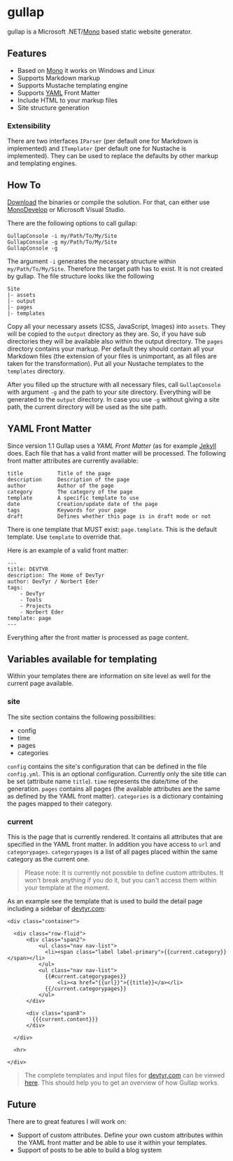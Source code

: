 # gullap

gullap is a Microsoft .NET/[Mono](http://www.mono-project.com "Mono") based static website generator.

## Features

* Based on [Mono](http://www.mono-project.org "Mono") it works on Windows and Linux
* Supports Markdown markup
* Supports Mustache templating engine
* Supports [YAML](http://yaml.org/ "YAML") Front Matter
* Include HTML to your markup files
* Site structure generation

### Extensibility

There are two interfaces `IParser` (per default one for Markdown is implemented) and `ITemplater` (per default one for Nustache is implemented). They can be used to replace the defaults by other markup and templating engines.

## How To

[Download](http://devtyr.com/projects/gullap/gullap-download.html "Gullap Download") the binaries or compile the solution. For that, can either use [MonoDevelop](http://monodevelop.com/ "MonoDevelop") or Microsoft Visual Studio.

There are the following options to call gullap:

	GullapConsole -i my/Path/To/My/Site
	GullapConsole -g my/Path/To/My/Site
	GullapConsole -g

The argument `-i` generates the necessary structure within `my/Path/To/My/Site`. Therefore the target path has to exist. It is not created by gullap. The file structure looks like the following

	Site
	|- assets
	|- output
	|- pages
	|- templates

Copy all your necessary assets (CSS, JavaScript, Images) into `assets`. They will be copied to the `output` directory as they are. So, if you have sub directories they will be available also within the output directory. The `pages` directory contains your markup. Per default they should contain all your Markdown files (the extension of your files is unimportant, as all files are taken for the transformation). Put all your Nustache templates to the `templates` directory. 

After you filled up the structure with all necessary files, call `GullapConsole` with argument `-g` and the path to your site directory. Everything will be generated to the `output` directory. In case you use `-g` without giving a site path, the current directory will be used as the site path.

## YAML Front Matter

Since version 1.1 Gullap uses a *YAML Front Matter* (as for example [Jekyll](http://jekyllrb.com/ "Jekyll") does. Each file that has a valid front matter will be processed. The following front matter attributes are currently available:

	title 			Title of the page
	description		Description of the page
	author			Author of the page
	category 		The category of the page
	template 		A specific template to use
	date			Creation/update date of the page
	tags 			Keywords for your page
	draft			Defines whether this page is in draft mode or not

There is one template that MUST exist: `page.template`. This is the default template. Use `template` to override that.

Here is an example of a valid front matter:

	---
	title: DEVTYR
	description: The Home of DevTyr
	author: DevTyr / Norbert Eder
	tags: 
	    - DevTyr
	    - Tools
	    - Projects
	    - Norbert Eder
	template: page
	---

Everything after the front matter is processed as page content.

## Variables available for templating

Within your templates there are information on site level as well for the current page available. 

### site

The site section contains the following possibilities:

* config
* time
* pages
* categories

`config` contains the site's configuration that can be defined in the file `config.yml`. This is an optional configuration. Currently only the site title can be set (attribute name `title`). `time` represents the date/time of the generation. `pages` contains all pages (the available attributes are the same as defined by the YAML front matter). `categories` is a dictionary containing the pages mapped to their category.

### current

This is the page that is currently rendered. It contains all attributes that are specified in the YAML front matter. In addition you have access to `url` and `categorypages`. `categorypages` is a list of all pages placed within the same category as the current one.

> Please note: It is currently not possible to define custom attributes. It won't break anything if you do it, but you can't access them within your template at the moment.

As an example see the template that is used to build the detail page including a sidebar of [devtyr.com](http://devtyr.com "DevTyr"):

	<div class="container">

	  <div class="row-fluid">
	      <div class="span2">
	      	  <ul class="nav nav-list">
	      	  	<li><span class="label label-primary">{{current.category}}</span></li>
	      	  </ul>
			  <ul class="nav nav-list">
			  	{{#current.categorypages}}
			  		<li><a href="{{url}}">{{title}}</a></li>
			  	{{/current.categorypages}}
			  </ul>
		  </div>

		  <div class="span8">
		  	{{{current.content}}}
		  </div>

	  </div>

	  <hr>

	</div>

> The complete templates and input files for [devtyr.com](http://www.devtyr.com "DevTyr") can be viewed [here](https://github.com/devtyr/devtyrcom "GitHub DevTyr Website Repository"). This should help you to get an overview of how Gullap works.

## Future

There are to great features I will work on:

* Support of custom attributes. Define your own custom attributes within the YAML front matter and be able to use it within your templates.
* Support of posts to be able to build a blog system


